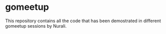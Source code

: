 # gomeetup

This repository contains all the code that has been demostrated in different gomeetup sessions by Nurali.
